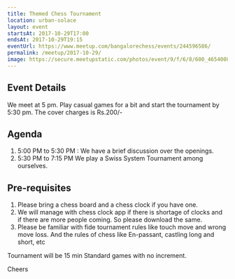 ```yaml
---
title: Themed Chess Tournament
location: urban-solace
layout: event
startsAt: 2017-10-29T17:00
endsAt: 2017-10-29T19:15
eventUrl: https://www.meetup.com/bangalorechess/events/244596586/
permalink: /meetup/2017-10-29/
image: https://secure.meetupstatic.com/photos/event/9/f/6/8/600_465400808.jpeg
---
```

## Event Details
We meet at 5 pm. Play casual games for a bit and start the tournament by 5:30 pm. The cover charges is Rs.200/-

## Agenda
1. 5:00 PM to 5:30 PM : We have a brief discussion over the openings.
1. 5:30 PM to 7:15 PM We play a Swiss System Tournament among ourselves.

## Pre-requisites
1. Please bring a chess board and a chess clock if you have one.
1. We will manage with chess clock app if there is shortage of clocks and if there are more people coming. So please download the same.
1. Please be familiar with fide tournament rules like touch move and wrong move loss. And the rules of chess like En-passant, castling long and short, etc

Tournament will be 15 min Standard games with no increment.

Cheers


